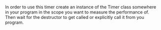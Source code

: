 In order to use this timer create an instance of the Timer class somewhere in your program in the scope you want to measure the performance of. 
Then wait for the destructor to get called or explicitly call it from you program.  